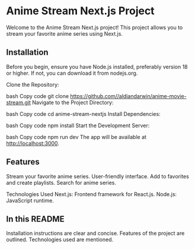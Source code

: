 
# Anime Stream Next.js Project

Welcome to the Anime Stream Next.js project! This project allows you to stream your favorite anime series using Next.js.

## Installation

Before you begin, ensure you have Node.js installed, preferably version 18 or higher. If not, you can download it from nodejs.org.

Clone the Repository:

bash
Copy code
git clone <https://github.com//aldiandarwin/anime-movie-stream.git>
Navigate to the Project Directory:

bash
Copy code
cd anime-stream-nextjs
Install Dependencies:

bash
Copy code
npm install
Start the Development Server:

bash
Copy code
npm run dev
The app will be available at <http://localhost:3000>.

## Features

Stream your favorite anime series.
User-friendly interface.
Add to favorites and create playlists.
Search for anime series.

Technologies Used
Next.js: Frontend framework for React.js.
Node.js: JavaScript runtime.

## In this README

Installation instructions are clear and concise.
Features of the project are outlined.
Technologies used are mentioned.

